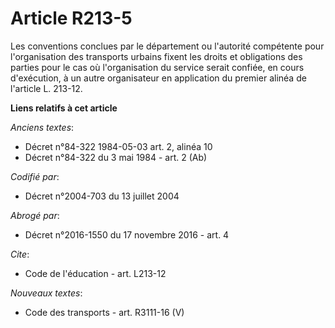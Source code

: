 # Article R213-5

Les conventions conclues par le département ou l'autorité compétente pour l'organisation des transports urbains fixent les
droits et obligations des parties pour le cas où l'organisation du service serait confiée, en cours d'exécution, à un autre
organisateur en application du premier alinéa de l'article L. 213-12.

**Liens relatifs à cet article**

_Anciens textes_:

  - Décret n°84-322 1984-05-03 art. 2, alinéa 10
  - Décret n°84-322 du 3 mai 1984 - art. 2 (Ab)

_Codifié par_:

  - Décret n°2004-703 du 13 juillet 2004

_Abrogé par_:

  - Décret n°2016-1550 du 17 novembre 2016 - art. 4

_Cite_:

  - Code de l'éducation - art. L213-12

_Nouveaux textes_:

  - Code des transports - art. R3111-16 (V)
